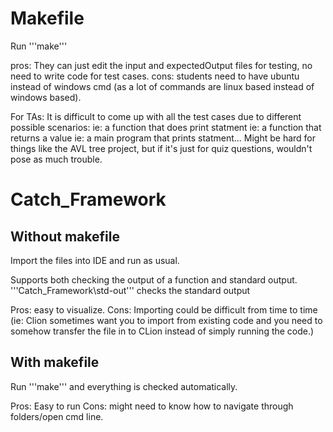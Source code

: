# Makefile

Run '''make'''

pros: They can just edit the input and expectedOutput files for testing, no need to write code for test cases.
cons: students need to have ubuntu instead of windows cmd (as a lot of commands are linux based instead of windows based).

For TAs: It is difficult to come up with all the test cases due to different possible scenarios:
ie: a function that does print statment
ie: a function that returns a value
ie: a main program that prints statment...
Might be hard for things like the AVL tree project, but if it's just for quiz questions, wouldn't pose as much trouble.

# Catch_Framework

## Without makefile

Import the files into IDE and run as usual.

Supports both checking the output of a function and standard output.
'''Catch_Framework\std-out''' checks the standard output

Pros: easy to visualize.
Cons: Importing could be difficult from time to time (ie: Clion sometimes want you to import from existing code and you need to somehow transfer the file in to CLion instead of simply running the code.)

## With makefile

Run '''make''' and everything is checked automatically.

Pros: Easy to run
Cons: might need to know how to navigate through folders/open cmd line.
